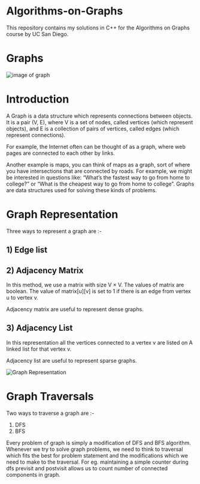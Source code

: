 # Algorithms-on-Graphs
This repository contains my solutions in C++ for the Algorithms on Graphs course by UC San Diego.

# Graphs

<img src = "https://miro.medium.com/max/1400/1*dtmsuTMqRvYzkUCS25tLDA.jpeg" alt= "image of graph">

# Introduction

A Graph is a data structure which represents connections between objects. It is a pair (V, E), where V is a set of nodes, called vertices (which represent objects), and E is a collection of pairs of vertices, called edges (which represent connections).

For example, the Internet often can be thought of as a graph, where web pages are connected to each other by links. 

Another example is maps, you can think of maps as a graph, sort of where you have intersections that are connected by roads. For example, we might be interested in questions like: “What’s the fastest way to go from home to college?” or “What is the cheapest way to go from home to college”. Graphs are data structures used for solving these kinds of problems.

# Graph Representation
Three ways to represent a graph are :-

## 1) Edge list
## 2) Adjacency Matrix

In this method, we use a matrix with size V × V. The values of matrix are boolean. The value of matrix[u][v] is set to 1 if there is an edge from vertex u to vertex v.

Adjacency matrix are useful to represent dense graphs.

## 3) Adjacency List

In this representation all the vertices connected to a vertex v are listed on A linked list for that vertex v.

Adjacency list are useful to represent sparse graphs.

<img src="../assets/Graph_Representations.png" alt="Graph Representation">

# Graph Traversals
Two ways to traverse a graph are :-

1) DFS
2) BFS

Every problem of graph is simply a modification of DFS and BFS algorithm. Whenever we try to solve graph problems, we need to think to traversal which fits the best for problem statement and the modifications which we need to make to the traversal. For eg. maintaining a simple counter during dfs previsit and postvisit allows us to count number of connected components in graph.